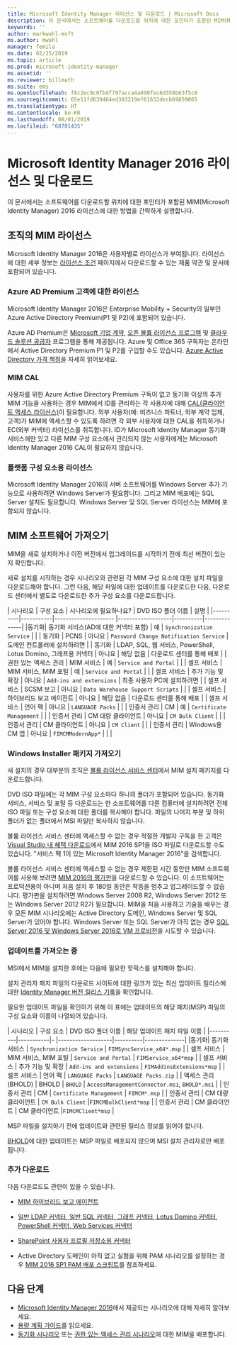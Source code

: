 ```yaml
---
title: Microsoft Identity Manager 라이선스 및 다운로드 | Microsoft Docs
description: 이 문서에서는 소프트웨어를 다운로드할 위치에 대한 포인터가 포함된 MIM(Microsoft Identity Manager) 2016 라이선스에 대한 방법을 간략하게 설명합니다.
keywords: ''
author: markwahl-msft
ms.author: mwahl
manager: femila
ms.date: 02/25/2019
ms.topic: article
ms.prod: microsoft-identity-manager
ms.assetid: ''
ms.reviewer: billmath
ms.suite: ems
ms.openlocfilehash: f8c2ec9c0fbdf797acca4a699fec6d358b63f5c8
ms.sourcegitcommit: 65e11fd639464ed383219ef61632decb69859065
ms.translationtype: HT
ms.contentlocale: ko-KR
ms.lasthandoff: 08/01/2019
ms.locfileid: "68701435"
---
```

# <a name="microsoft-identity-manager-2016-licensing-and-downloads"></a>Microsoft Identity Manager 2016 라이선스 및 다운로드

이 문서에서는 소프트웨어를 다운로드할 위치에 대한 포인터가 포함된 MIM(Microsoft Identity Manager) 2016 라이선스에 대한 방법을 간략하게 설명합니다.

## <a name="licensing-mim-for-your-organization"></a>조직의 MIM 라이선스

Microsoft Identity Manager 2016은 사용자별로 라이선스가 부여됩니다.  라이선스에 대한 세부 정보는 [라이선스 조건](https://www.microsoft.com/en-us/licensing/product-licensing/products.aspx) 페이지에서 다운로드할 수 있는 제품 약관 및 문서에 포함되어 있습니다.

### <a name="licensing-for-azure-ad-premium-customers"></a>Azure AD Premium 고객에 대한 라이선스

Microsoft Identity Manager 2016은 Enterprise Mobility + Security의 일부인 Azure Active Directory Premium(P1 및 P2)에 포함되어 있습니다.

Azure AD Premium은 [Microsoft 기업 계약](https://www.microsoft.com/en-us/licensing/licensing-programs/enterprise.aspx), [오픈 볼륨 라이선스 프로그램](https://www.microsoft.com/en-us/licensing/licensing-programs/open-license.aspx) 및 [클라우드 솔루션 공급자](https://go.microsoft.com/fwlink/?LinkId=614968&clcid=0x409) 프로그램을 통해 제공됩니다. Azure 및 Office 365 구독자는 온라인에서 Active Directory Premium P1 및 P2를 구입할 수도 있습니다.  [Azure Active Directory 가격 책정](https://azure.microsoft.com/en-us/pricing/details/active-directory/)을 자세히 읽어보세요.

### <a name="mim-cals"></a>MIM CAL

사용자를 위한 Azure Active Directory Premium 구독이 없고 동기화 이상의 추가 MIM 기능을 사용하는 경우 MIM에서 ID를 관리하는 각 사용자에 대해 [CAL(클라이언트 액세스 라이선스)](https://www.microsoft.com/en-us/licensing/product-licensing/client-access-license.aspx)이 필요합니다. 외부 사용자(예: 비즈니스 파트너, 외부 계약 업체, 고객)가 MIM에 액세스할 수 있도록 하려면 각 외부 사용자에 대한 CAL을 취득하거나 EC(외부 커넥터) 라이선스를 취득합니다. ID가 Microsoft Identity Manager 동기화 서비스에만 있고 다른 MIM 구성 요소에서 관리되지 않는 사용자에게는 Microsoft Identity Manager 2016 CAL이 필요하지 않습니다.

### <a name="licenses-for-platform-components"></a>플랫폼 구성 요소용 라이선스

Microsoft Identity Manager 2016의 서버 소프트웨어를 Windows Server 추가 기능으로 사용하려면 Windows Server가 필요합니다. 그리고 MIM 배포에는 SQL Server 설치도 필요합니다.  Windows Server 및 SQL Server 라이선스는 MIM에 포함되지 않습니다.

## <a name="obtaining-mim-software"></a>MIM 소프트웨어 가져오기

MIM을 새로 설치하거나 이전 버전에서 업그레이드를 시작하기 전에 최선 버전이 있는지 확인합니다.

새로 설치를 시작하는 경우 시나리오와 관련된 각 MIM 구성 요소에 대한 설치 파일을 다운로드해야 합니다. 그런 다음, 해당 파일에 대한 업데이트를 다운로드한 다음, 다운로드 센터에서 별도로 다운로드한 추가 구성 요소를 다운로드합니다.


| 시나리오 | 구성 요소 | 시나리오에 필요하나요? | DVD ISO 폴더 이름 | 설명 |
|----------|-----------|---------------------   |-------------------|----------|--------------|
|동기화| 동기화 서비스(AD에 대한 커넥터 포함) | 예 | `Synchronization Service` | |
| 동기화 | PCNS | 아니요 | `Password Change Notification Service` |  도메인 컨트롤러에 설치하려면 |
| 동기화 | LDAP, SQL, 웹 서비스, PowerShell, Lotus Domino, 그래프용 커넥터 | 아니요 | 해당 없음 | 다운로드 센터를 통해 배포 |
| 권한 있는 액세스 관리 | MIM 서비스 | 예 | `Service and Portal` | |
| 셀프 서비스 | MIM 서비스, MIM 포털 | 예 | `Service and Portal` | |
| 셀프 서비스 | 추가 기능 및 확장 | 아니요 | `Add-ins and extensions` | 최종 사용자 PC에 설치하려면 |
| 셀프 서비스 | SCSM 보고 | 아니요 | `Data Warehouse Support Scripts` | |
| 셀프 서비스 | 하이브리드 보고 에이전트 | 아니요 | 해당 없음 | 다운로드 센터를 통해 배포 |
| 셀프 서비스 | 언어 팩 | 아니요 | `LANGUAGE Packs` | |
| 인증서 관리 | CM | 예 | `Certificate Management` | |
| 인증서 관리 | CM 대량 클라이언트 | 아니요 | `CM Bulk Client` | |
| 인증서 관리 | CM 클라이언트 | 아니요 | `CM Client`  | |
| 인증서 관리 | Windows용 CM 앱 | 아니요 | `FIMCMModernApp*` | | |

### <a name="obtaining-windows-installer-packages"></a>Windows Installer 패키지 가져오기

새 설치의 경우 대부분의 조직은 [볼륨 라이선스 서비스 센터](https://www.microsoft.com/licensing/servicecenter/default.aspx)에서 MIM 설치 패키지를 다운로드합니다. 


DVD ISO 파일에는 각 MIM 구성 요소마다 하나의 폴더가 포함되어 있습니다. 동기화 서비스, 서비스 및 포털 등 다운로드는 한 소프트웨어를 다른 컴퓨터에 설치하려면 전체 ISO 파일 또는 구성 요소에 대한 폴더를 복사해야 합니다. 파일의 나머지 부분 및 하위 폴더가 없는 폴더에서 MSI 파일만 복사하지 않습니다.

볼륨 라이선스 서비스 센터에 액세스할 수 없는 경우 적절한 개발자 구독을 한 고객은 [Visual Studio 내 혜택 다운로드](https://my.visualstudio.com/Downloads?q=Microsoft%20Identity%20Manager%202016%20with%20Service%20Pack%201&pgroup=)에서 MIM 2016 SP1을 ISO 파일로 다운로드할 수도 있습니다.  "서비스 팩 1이 있는 Microsoft Identity Manager 2016"을 검색합니다.  

볼륨 라이선스 서비스 센터에 액세스할 수 없는 경우 제한된 시간 동안만 MIM 소프트웨어를 사용해 보려면 [MIM 2016의 평가판](https://www.microsoft.com/en-us/download/details.aspx?id=48244)을 다운로드할 수 있습니다. 이 소프트웨어는 프로덕션용이 아니며 처음 설치 후 180일 동안은 작동을 멈추고 업그레이드할 수 없습니다. 평가판을 설치하려면 Windows Server 2008 R2, Windows Server 2012 또는 Windows Server 2012 R2가 필요합니다.  MIM을 처음 사용하고 기술을 배우는 경우 모든 MIM 시나리오에는 Active Directory 도메인, Windows Server 및 SQL Server가 있어야 합니다. Windows Server 또는 SQL Server가 아직 없는 경우 [SQL Server 2016 및 Windows Server 2016로 VM 프로비전](https://azure.microsoft.com/en-us/blog/azure-images-sql-server-2016-on-windows-server-2016/)을 시도할 수 있습니다.

### <a name="obtaining-updates"></a>업데이트를 가져오는 중

MSI에서 MIM을 설치한 후에는 다음에 필요한 핫픽스를 설치해야 합니다.

설치 관리자 패치 파일의 다운로드 사이트에 대한 링크가 있는 최신 업데이트 릴리스에 대한 [Identity Manager 버전 릴리스 기록](./reference/version-history.md)을 확인합니다.

필요한 업데이트 파일을 확인하기 위해 이 표에는 업데이트의 해당 패치(MSP) 파일의 구성 요소와 이름이 나열되어 있습니다.

| 시나리오 | 구성 요소 | DVD ISO 폴더 이름 | 해당 업데이트 패치 파일 이름 |
|----------|-----------|-   |-------------------|----------|--------------|
|동기화| 동기화 서비스 | `Synchronization Service` | `FIMSyncService_x64*.msp` |
| 셀프 서비스 | MIM 서비스, MIM 포털 | `Service and Portal` | `FIMService_x64*msp` |
| 셀프 서비스 | 추가 기능 및 확장 | `Add-ins and extensions` | `FIMAddinsExtensions*msp` |
| 셀프 서비스 | 언어 팩 | `LANGUAGE Packs` | `LANGUAGE Packs.zip` |
| 액세스 관리(BHOLD) | BHOLD | `BHOLD` | `AccessManagementConnector.msi`, `BHOLD*.msi` |
| 인증서 관리 | CM |  `Certificate Management` | `FIMCM*.msp` |
| 인증서 관리 | CM 대량 클라이언트 |  `CM Bulk Client` |`FIMCMBulkClient*msp` |
| 인증서 관리 | CM 클라이언트 | CM 클라이언트 |`FIMCMClient*msp` |

MSP 파일을 설치하기 전에 업데이트와 관련된 릴리스 정보를 읽어야 합니다.

[BHOLD](https://www.microsoft.com/en-us/download/details.aspx?id=55950)에 대한 업데이트는 MSP 파일로 배포되지 않으며 MSI 설치 관리자로만 배포됩니다.

### <a name="additional-downloads"></a>추가 다운로드

다음 다운로드도 관련이 있을 수 있습니다.

- [MIM 하이브리드 보고 에이전트](https://www.microsoft.com/download/details.aspx?id=55112)

- [일반 LDAP 커넥터, 일반 SQL 커넥터, 그래프 커넥터, Lotus Domino 커넥터, PowerShell 커넥터, Web Services 커넥터](http://go.microsoft.com/fwlink/?LinkId=717495)

- [SharePoint 사용자 프로필 저장소용 커넥터](https://www.microsoft.com/en-us/download/details.aspx?id=41164)

- Active Directory 도메인이 아직 없고 실험을 위해 PAM 시나리오를 설정하는 경우 [MIM 2016 SP1 PAM 배포 스크립트](sp1-deployment-scripts.md)를 참조하세요.

## <a name="next-steps"></a>다음 단계

- [Microsoft Identity Manager 2016](microsoft-identity-manager-2016.md)에서 제공되는 시나리오에 대해 자세히 알아보세요.
- [용량 계획 가이드](capacity-planning-guide.md)를 읽으세요.
- [동기화 시나리오](microsoft-identity-manager-deploy.md) 또는 [권한 있는 액세스 관리 시나리오](./pam/privileged-identity-management-for-active-directory-domain-services.md)에 대한 MIM을 배포합니다.

